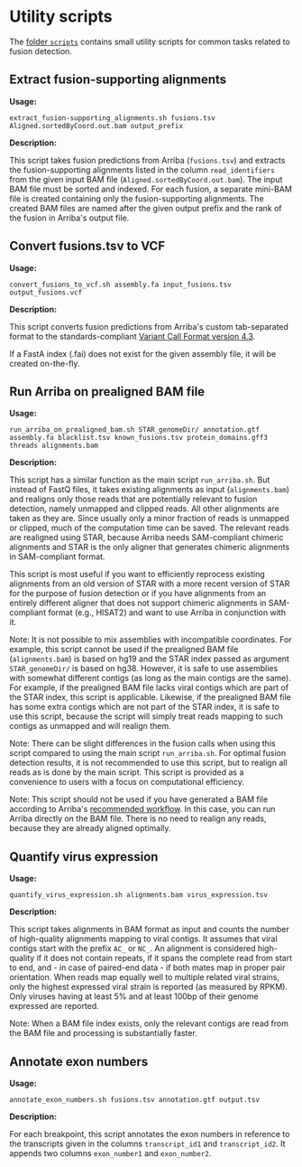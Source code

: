 Utility scripts
===============

The [folder `scripts`](https://github.com/suhrig/arriba/tree/master/scripts) contains small utility scripts for common tasks related to fusion detection.

Extract fusion-supporting alignments
------------------------------------

**Usage:**

```
extract_fusion-supporting_alignments.sh fusions.tsv Aligned.sortedByCoord.out.bam output_prefix
```

**Description:**

This script takes fusion predictions from Arriba (`fusions.tsv`) and extracts the fusion-supporting alignments listed in the column `read_identifiers` from the given input BAM file (`Aligned.sortedByCoord.out.bam`). The input BAM file must be sorted and indexed. For each fusion, a separate mini-BAM file is created containing only the fusion-supporting alignments. The created BAM files are named after the given output prefix and the rank of the fusion in Arriba's output file.

Convert fusions.tsv to VCF
--------------------------

**Usage:**

```
convert_fusions_to_vcf.sh assembly.fa input_fusions.tsv output_fusions.vcf
```

**Description:**

This script converts fusion predictions from Arriba's custom tab-separated format to the standards-compliant [Variant Call Format version 4.3](https://samtools.github.io/hts-specs/VCFv4.3.pdf).

If a FastA index (.fai) does not exist for the given assembly file, it will be created on-the-fly.

Run Arriba on prealigned BAM file
---------------------------------

**Usage:**

```
run_arriba_on_prealigned_bam.sh STAR_genomeDir/ annotation.gtf assembly.fa blacklist.tsv known_fusions.tsv protein_domains.gff3 threads alignments.bam
```

**Description:**

This script has a similar function as the main script `run_arriba.sh`. But instead of FastQ files, it takes existing alignments as input (`alignments.bam`) and realigns only those reads that are potentially relevant to fusion detection, namely unmapped and clipped reads. All other alignments are taken as they are. Since usually only a minor fraction of reads is unmapped or clipped, much of the computation time can be saved. The relevant reads are realigned using STAR, because Arriba needs SAM-compliant chimeric alignments and STAR is the only aligner that generates chimeric alignments in SAM-compliant format.

This script is most useful if you want to efficiently reprocess existing alignments from an old version of STAR with a more recent version of STAR for the purpose of fusion detection or if you have alignments from an entirely different aligner that does not support chimeric alignments in SAM-compliant format (e.g., HISAT2) and want to use Arriba in conjunction with it.

Note: It is not possible to mix assemblies with incompatible coordinates. For example, this script cannot be used if the prealigned BAM file (`alignments.bam`) is based on hg19 and the STAR index passed as argument `STAR_genomeDir/` is based on hg38. However, it is safe to use assemblies with somewhat different contigs (as long as the main contigs are the same). For example, if the prealigned BAM file lacks viral contigs which are part of the STAR index, this script is applicable. Likewise, if the prealigned BAM file has some extra contigs which are not part of the STAR index, it is safe to use this script, because the script will simply treat reads mapping to such contigs as unmapped and will realign them.

Note: There can be slight differences in the fusion calls when using this script compared to using the main script `run_arriba.sh`. For optimal fusion detection results, it is not recommended to use this script, but to realign all reads as is done by the main script. This script is provided as a convenience to users with a focus on computational efficiency.

Note: This script should not be used if you have generated a BAM file according to Arriba's [recommended workflow](workflow.md). In this case, you can run Arriba directly on the BAM file. There is no need to realign any reads, because they are already aligned optimally.

Quantify virus expression
-------------------------

**Usage:**

```
quantify_virus_expression.sh alignments.bam virus_expression.tsv
```

**Description:**

This script takes alignments in BAM format as input and counts the number of high-quality alignments mapping to viral contigs. It assumes that viral contigs start with the prefix `AC_` or `NC_`. An alignment is considered high-quality if it does not contain repeats, if it spans the complete read from start to end, and - in case of paired-end data - if both mates map in proper pair orientation. When reads map equally well to multiple related viral strains, only the highest expressed viral strain is reported (as measured by RPKM). Only viruses having at least 5% and at least 100bp of their genome expressed are reported.

Note: When a BAM file index exists, only the relevant contigs are read from the BAM file and processing is substantially faster.

Annotate exon numbers
---------------------

**Usage:**

```
annotate_exon_numbers.sh fusions.tsv annotation.gtf output.tsv
```

**Description:**

For each breakpoint, this script annotates the exon numbers in reference to the transcripts given in the columns `transcript_id1` and `transcript_id2`. It appends two columns `exon_number1` and `exon_number2`.

